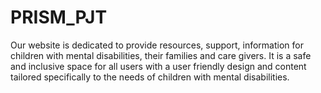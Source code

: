 # PRISM_PJT
Our website is dedicated to provide resources, support, information for children with mental disabilities, their families and care givers. It is a safe and inclusive space for all users with a user friendly design and content tailored specifically to the needs of children with mental disabilities.
